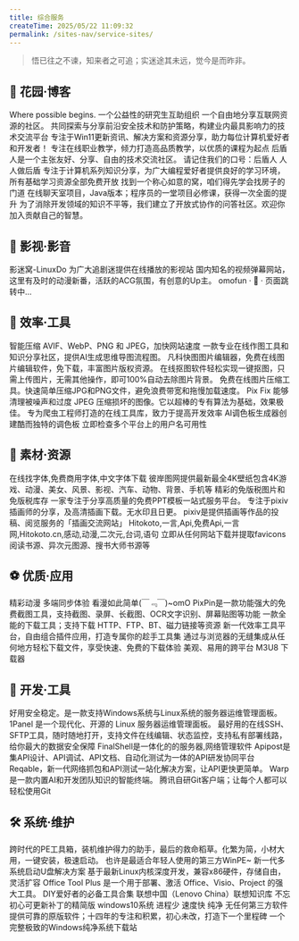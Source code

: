 ```yaml
---
title: 综合服务
createTime: 2025/05/22 11:09:32
permalink: /sites-nav/service-sites/
---
```


> 悟已往之不谏，知来者之可追；实迷途其未远，觉今是而昨非。

<!-- # 综合服务 -->

## 🎪 花园·博客

<CardGrid>
  <LinkCard 
    title="LINUX DO - 新的理想型社区" 
    icon="https://www.faviconextractor.com/favicon/linux.do" 
    href="https://linux.do/" >
      Where possible begins.
  </LinkCard>
  <LinkCard 
    title="LD 研究生院"
    href="https://www.seeyjys.eu.org/"
    icon="https://api.afmax.cn/so/ico/index.php?r=www.seeyjys.eu.org" >
      一个公益性的研究生互助组织
  </LinkCard>
  <LinkCard 
    title="NodeLoc"
    href="https://www.nodeloc.com/"
    icon="https://api.afmax.cn/so/ico/index.php?r=www.nodeloc.com" >
      一个自由地分享互联网资源的社区。
  </LinkCard>
  <LinkCard 
    title="吾爱破解"
    href="https://www.52pojie.cn/"
    icon="https://api.afmax.cn/so/ico/index.php?r=www.52pojie.cn" >
      共同探索与分享前沿安全技术和防护策略，构建业内最具影响力的技术交流平台
  </LinkCard>
  <LinkCard 
    title="远景论坛"
    href="https://bbs.pcbeta.com/"
    icon="https://api.afmax.cn/so/ico/index.php?r=bbs.pcbeta.com" >
      专注于Win11更新资讯、解决方案和资源分享，助力每位计算机爱好者和开发者！
  </LinkCard>
  <LinkCard 
    title="爱知趣"
    href="https://www.92zhiqu.com/"
    icon="https://api.afmax.cn/so/ico/index.php?r=www.92zhiqu.com" >
      专注在线职业教学，倾力打造高品质教学，以优质的课程为起点
  </LinkCard>
  <LinkCard 
    title="后盾人"
    href="https://www.houdunren.com/"
    icon="https://api.afmax.cn/so/ico/index.php?r=www.houdunren.com" >
      后盾人是一个主张友好、分享、自由的技术交流社区。 请记住我们的口号：后盾人 人人做后盾
  </LinkCard>
  <LinkCard 
    title="柏码"
    href="https://www.itbaima.cn/"
    icon="https://www.itbaima.cn/image/webapp/icon-512x.webp" >
      专注于计算机系列知识分享，为广大编程爱好者提供良好的学习环境，所有基础学习资源全部免费开放
  </LinkCard>
  <LinkCard 
    title="《城市租房生存指南》"
    href="https://zufang.ababtools.com/"
    icon="https://api.afmax.cn/so/ico/index.php?r=zufang.ababtools.com" >
      找到一个称心如意的窝，咱们得先学会找房子的门道
  </LinkCard>
  <LinkCard 
    title="Chat4j"
    href="https://chat4j.com/"
    icon="https://api.afmax.cn/so/ico/index.php?r=chat4j.com" >
      在线聊天室项目，Java版本；程序员的一堂项目必修课，获得一次全面的提升
  </LinkCard>
  <LinkCard 
    title="SegmentFault 思否"
    href="https://segmentfault.com/"
    icon="https://api.afmax.cn/so/ico/index.php?r=segmentfault.com" >
      为了消除开发领域的知识不平等，我们建立了开放式协作的问答社区。欢迎你加入贡献自己的智慧。
  </LinkCard>
</CardGrid>

## 🎇 影视·影音

<CardGrid>
  <LinkCard
    title="影迷窝"
    href="https://yingmiwo.me/"
    icon="https://api.afmax.cn/so/ico/index.php?r=https://yingmiwo.me/" >
      影迷窝-LinuxDo
  </LinkCard>
  <LinkCard
    title="金牌影院"
    href="https://www.hskjjglo.com/"
    icon="https://api.afmax.cn/so/ico/index.php?r=www.hskjjglo.com" >
      为广大追剧迷提供在线播放的影视站
  </LinkCard>
  <LinkCard
    title="哔哩哔哩 (゜-゜)つロ 干杯"
    href="https://www.bilibili.com/"
    icon="https://api.afmax.cn/so/ico/index.php?r=https://www.bilibili.com/" >
      国内知名的视频弹幕网站，这里有及时的动漫新番，活跃的ACG氛围，有创意的Up主。
  </LinkCard>
  <LinkCard
    title="omofun · 🥰"
    href="https://omoo.tv/"
    icon="https://api.afmax.cn/so/ico/index.php?r=omoo.tv" >
      omofun · 🥰 · 页面跳转中...
  </LinkCard>
</CardGrid>

## 🎁 效率·工具

<CardGrid>
  <LinkCard
    title="TinyPNG"
    href="https://tinypng.com/"
    icon="https://api.afmax.cn/so/ico/index.php?r=tinypng.com" >
      智能压缩 AVIF、WebP、PNG 和 JPEG，加快网站速度
  </LinkCard>    
  <LinkCard
    title="ProcessOn"
    href="https://www.processon.com/"
    icon="https://api.afmax.cn/so/ico/index.php?r=www.processon.com" >
      一款专业在线作图工具和知识分享社区，提供AI生成思维导图流程图。
  </LinkCard>    
  <LinkCard
    title="凡科快图"
    href="https://kt.fkw.com/"
    icon="https://api.afmax.cn/so/ico/index.php?r=kt.fkw.com" >
      凡科快图图片编辑器，免费在线图片编辑软件，免下载，丰富图片版权资源。
  </LinkCard>    
  <LinkCard
    title="remove bg"
    href="https://www.remove.bg/zh"
    icon="https://api.afmax.cn/so/ico/index.php?r=www.remove.bg" >
      在线抠图软件轻松实现一键抠图，只需上传图片，无需其他操作，即可100%自动去除图片背景。
  </LinkCard>    
  <LinkCard
    title="WebSite Planet"
    href="https://www.websiteplanet.com/zh-hans/webtools/imagecompressor/"
    icon="https://api.afmax.cn/so/ico/index.php?r=www.websiteplanet.com" >
      免费在线图片压缩工具。快速简单压缩JPG和PNG文件，避免浪费带宽和拖慢加载速度。
  </LinkCard>    
  <LinkCard
    title="PIX FIX"
    href="https://zh.pixfix.com/"
    icon="https://d1r4k4kkp2obq0.cloudfront.net/p/assets/images/pix-fix-logo_5c1a1fb511a02582851d6978a26e4173.svg" >
      Pix Fix 能够清理被噪声和过度 JPEG 压缩损坏的图像。它以超棒的专有算法为基础，效果极佳。
  </LinkCard>    
  <LinkCard
    title="爬虫工具库"
    href="https://spidertools.cn"
    icon="https://api.afmax.cn/so/ico/index.php?r=spidertools.cn" >
      专为爬虫工程师打造的在线工具库，致力于提高开发效率
  </LinkCard>    
  <LinkCard
    title="AI Colors"
    href="https://aicolors.co/"
    icon="https://api.afmax.cn/so/ico/index.php?r=aicolors.co" >
      AI调色板生成器创建酷而独特的调色板
  </LinkCard>
  <LinkCard
    title="Instant Username Search"
    href="https://instantusername.com/"
    icon="https://www.faviconextractor.com/favicon/instantusername.com?larger=true" >
      立即检查多个平台上的用户名可用性
  </LinkCard>
</CardGrid>

## 👒 素材·资源

<CardGrid>
  <LinkCard
    title="找字体网"
    href="https://zfont.cn/"
    icon="https://api.afmax.cn/so/ico/index.php?r=zfont.cn" >
      在线找字体,免费商用字体,中文字体下载
  </LinkCard>    
  <LinkCard
    title="彼岸图网"
    href="https://pic.netbian.com/"
    icon="https://pic.netbian.com/favicon.ico" >
      彼岸图网提供最新最全4K壁纸包含4K游戏、动漫、美女、风景、影视、汽车、动物、背景、手机等
  </LinkCard>    
  <LinkCard
    title="Pixabay"
    href="https://pixabay.com/zh/"
    icon="https://api.afmax.cn/so/ico/index.php?r=https://pixabay.com/zh/" >
      精彩的免版税图片和免版税库存
  </LinkCard>    
  <LinkCard
    title="优品PPT"
    href="https://www.ypppt.com/"
    icon="https://api.afmax.cn/so/ico/index.php?r=www.ypppt.com" >
      一家专注于分享高质量的免费PPT模板一站式服务平台。
  </LinkCard>    
  <LinkCard
    title="BoBoPic"
    href="https://bobopic.com/"
    icon="https://api.afmax.cn/so/ico/index.php?r=bobopic.com" >
      专注于pixiv插画师的分享，及高清插画下载。无水印且日更。
  </LinkCard>    
  <LinkCard
    title="Pixiv"
    href="https://www.pixiv.net/"
    icon="https://api.afmax.cn/so/ico/index.php?r=https://www.pixiv.net/" >
      pixiv是提供插画等作品的投稿、阅览服务的「插画交流网站」
  </LinkCard>    
  <LinkCard
    title="Hitokoto - 一言"
    href="https://hitokoto.cn/"
    icon="https://api.afmax.cn/so/ico/index.php?r=hitokoto.cn" >
      Hitokoto,一言,Api,免费Api,一言网,Hitokoto.cn,感动,动漫,二次元,台词,语句
  </LinkCard>
  <LinkCard
    title="Favicon Extractor"
    href="https://www.faviconextractor.com/"
    icon="https://www.faviconextractor.com/favicon/www.faviconextractor.com" >
      立即从任何网站下载并提取favicons
  </LinkCard>
    <LinkCard
    title="源仓库"
    href="https://www.yckgo.top/"
    icon="https://www.faviconextractor.com/favicon/www.yckgo.top" >
      阅读书源、异次元图源、搜书大师书源等
  </LinkCard>
</CardGrid>

## ⚽ 优质·应用

<CardGrid>
  <LinkCard
    title="动漫共和国"
    href="https://dmghg.com/"
    icon="https://mdn.alipay.com/wsdk/img?fileid=A*jvl7RZu2Cw0AAAAAAAAAAAAAAfYuAQ" >
      精彩动漫 多端同步体验
  </LinkCard>    
  <LinkCard
    title="omofun"
    href="https://www.omoo.app/"
    icon="https://api.afmax.cn/so/ico/index.php?r=www.omoo.app" >
      看漫如此简单(￣﹃￣)~omO
  </LinkCard>    
  <LinkCard
    title="PixPin"
    href="https://pixpin.cn/"
    icon="https://www.faviconextractor.com/favicon/pixpin.cn?larger=true" >
      PixPin是一款功能强大的免费截图工具，支持截图、录屏、长截图、OCR文字识别、屏幕贴图等功能
  </LinkCard>    
  <LinkCard
    title="Motrix"
    href="https://motrix.app/zh-CN"
    icon="https://api.afmax.cn/so/ico/index.php?r=motrix.app" >
      一款全能的下载工具；支持下载 HTTP、FTP、BT、磁力链接等资源
  </LinkCard>    
  <LinkCard
    title="uTools"
    href="https://www.u-tools.cn"
    icon="https://api.afmax.cn/so/ico/index.php?r=www.u-tools.cn" >
      新一代效率工具平台，自由组合插件应用，打造专属你的趁手工具集
  </LinkCard>    
  <LinkCard
    title="AB Download Manager"
    href="https://abdownloadmanager.com/"
    icon="https://api.afmax.cn/so/ico/index.php?r=abdownloadmanager.com" >
      通过与浏览器的无缝集成从任何地方轻松下载文件，享受快速、免费的下载体验
  </LinkCard>    
  <LinkCard
    title="Fluent M3U8"
    href="https://fluent-m3u8.org/zh/"
    icon="https://api.afmax.cn/so/ico/index.php?r=fluent-m3u8.org" >
      美观、易用的跨平台 M3U8 下载器
  </LinkCard>
</CardGrid>

## 🧿 开发·工具

<CardGrid>
  <LinkCard
    title="小皮面板"
    href="https://www.xp.cn/"
    icon="https://api.afmax.cn/so/ico/index.php?r=www.xp.cn" >
      好用安全稳定。是一款支持Windows系统与Linux系统的服务器运维管理面板。
  </LinkCard>    
  <LinkCard
    title="1Panel"
    href="https://1panel.cn/"
    icon="https://api.afmax.cn/so/ico/index.php?r=1panel.cn" >
      1Panel 是一个现代化、开源的 Linux 服务器运维管理面板。
  </LinkCard>
  <LinkCard
    title="Xterminal"
    href="https://www.terminal.icu/"
    icon="https://api.afmax.cn/so/ico/index.php?r=www.terminal.icu" >
      最好用的在线SSH、SFTP工具，随时随地打开，支持文件在线编辑、状态监控，支持私有部署线路，给你最大的数据安全保障
  </LinkCard>
  <LinkCard
    title="FinalShell"
    href="https://www.hostbuf.com/"
    icon="https://api.afmax.cn/so/ico/index.php?r=www.hostbuf.com" >
      FinalShell是一体化的的服务器,网络管理软件
  </LinkCard>
  <LinkCard
    title="Apipost-API"
    href="https://www.apipost.cn/"
    icon="https://api.afmax.cn/so/ico/index.php?r=www.apipost.cn" >
      Apipost是集API设计、API调试、API文档、自动化测试为一体的API研发协同平台
  </LinkCard>
  <LinkCard
    title="Reqable"
    href="https://reqable.com/zh-CN/"
    icon="https://api.afmax.cn/so/ico/index.php?r=reqable.com" >
      Reqable，新一代网络抓包和API测试一站化解决方案，让API更快更简单。
  </LinkCard>
  <LinkCard
    title="Warp"
    href="https://www.warp.dev/"
    icon="https://api.afmax.cn/so/ico/index.php?r=www.warp.dev" >
      Warp是一款内置AI和开发团队知识的智能终端。
  </LinkCard>
  <LinkCard
    title="UGit"
    href="https://ugit.qq.com/zh/"
    icon="https://api.afmax.cn/so/ico/index.php?r=ugit.qq.com" >
      腾讯自研Git客户端；让每个人都可以轻松使用Git
  </LinkCard>
</CardGrid>

## 🛠 系统·维护

<CardGrid>
  <LinkCard
    title="微PE工具箱"
    href="https://www.wepe.com.cn/"
    icon="https://api.afmax.cn/so/ico/index.php?r=www.wepe.com.cn" >
      跨时代的PE工具箱，装机维护得力的助手，最后的救命稻草。化繁为简，小材大用，一键安装，极速启动。
  </LinkCard>    
  <LinkCard
    title="Fir PE"
    href="https://firpe.cn/"
    icon="https://firpe.cn/wp-content/uploads/2020/08/cropped-MetroUI_Windows_256px_1121942_easyicon.net_-150x150.png" >
      也许是最适合年轻人使用的第三方WinPE~
  </LinkCard>
  <LinkCard
    title="Ventoy"
    href="https://www.ventoy.net/cn/"
    icon="https://api.afmax.cn/so/ico/index.php?r=www.ventoy.net" >
      新一代多系统启动U盘解决方案
  </LinkCard>
  <LinkCard
    title="飞牛私有云 fnOS"
    href="https://www.fnnas.com/"
    icon="https://api.afmax.cn/so/ico/index.php?r=www.fnnas.com" >
      基于最新Linux内核深度开发，兼容x86硬件，存储自由，灵活扩容
  </LinkCard>
  <LinkCard
    title="Office Tool Plus"
    href="https://otp.landian.vip/zh-cn/"
    icon="https://api.afmax.cn/so/ico/index.php?r=otp.landian.vip" >
      Office Tool Plus 是一个用于部署、激活 Office、Visio、Project 的强大工具。
  </LinkCard>
  <LinkCard
    title="图拉丁吧工具箱"
    href="https://www.tbtool.cn/"
    icon="https://www.faviconextractor.com/favicon/www.tbtool.cn" >
      DIY爱好者的必备工具合集
  </LinkCard>
  <LinkCard
    title="联想知识库"
    href="https://iknowledge.lenovo.com.cn/"
    icon="https://api.afmax.cn/so/ico/index.php?r=iknowledge.lenovo.com.cn" >
      联想中国（Lenovo China）联想知识库
  </LinkCard>
  <LinkCard
    title="不忘初心"
    href="https://www.pc528.net/"
    icon="https://api.afmax.cn/so/ico/index.php?r=www.pc528.net" >
      不忘初心可更新补丁的精简版 windows10系统 进程少 速度快 纯净 无任何第三方软件
  </LinkCard>
  <LinkCard
    title="NEXT, ITELLYOU"
    href="https://next.itellyou.cn/"
    icon="https://api.afmax.cn/so/ico/index.php?r=next.itellyou.cn" >
      提供可靠的原版软件；十四年的专注和积累，初心未改，打造下一个里程碑
  </LinkCard>
  <LinkCard
    title="HelloWindows.cn"
    href="https://hellowindows.cn/"
    icon="https://api.afmax.cn/so/ico/index.php?r=hellowindows.cn" >
      一个完整极致的Windows纯净系统下载站
  </LinkCard>
</CardGrid>

